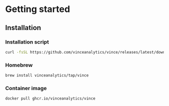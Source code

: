 # Getting started


## Installation


### Installation script
```bash
curl -fsSL https://github.com/vinceanalytics/vince/releases/latest/download/install.sh | bash
```

### Homebrew
```bash
brew install vinceanalytics/tap/vince
```
### Container image
```bash
docker pull ghcr.io/vinceanalytics/vince
```
